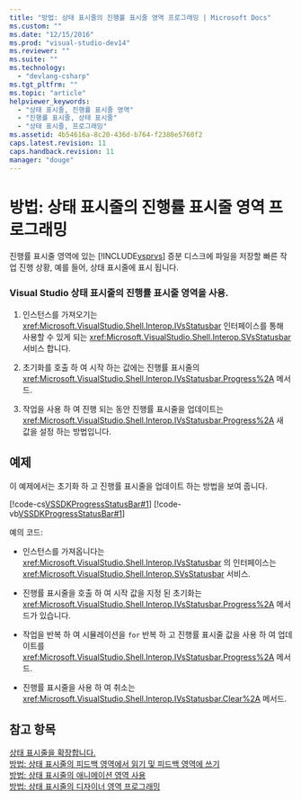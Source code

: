 ```yaml
---
title: "방법: 상태 표시줄의 진행률 표시줄 영역 프로그래밍 | Microsoft Docs"
ms.custom: ""
ms.date: "12/15/2016"
ms.prod: "visual-studio-dev14"
ms.reviewer: ""
ms.suite: ""
ms.technology: 
  - "devlang-csharp"
ms.tgt_pltfrm: ""
ms.topic: "article"
helpviewer_keywords: 
  - "상태 표시줄, 진행률 표시줄 영역"
  - "진행률 표시줄, 상태 표시줄"
  - "상태 표시줄, 프로그래밍"
ms.assetid: 4b54616a-8c20-436d-b764-f2380e5760f2
caps.latest.revision: 11
caps.handback.revision: 11
manager: "douge"
---
```

# 방법: 상태 표시줄의 진행률 표시줄 영역 프로그래밍
진행률 표시줄 영역에 있는 [!INCLUDE[vsprvs](../assembler/masm/includes/vsprvs_md.md)] 증분 디스크에 파일을 저장할 빠른 작업 진행 상황, 예를 들어, 상태 표시줄에 표시 됩니다.  
  
### Visual Studio 상태 표시줄의 진행률 표시줄 영역을 사용.  
  
1.  인스턴스를 가져오기는 <xref:Microsoft.VisualStudio.Shell.Interop.IVsStatusbar> 인터페이스를 통해 사용할 수 있게 되는 <xref:Microsoft.VisualStudio.Shell.Interop.SVsStatusbar> 서비스 합니다.  
  
2.  초기화를 호출 하 여 시작 하는 값에는 진행률 표시줄의 <xref:Microsoft.VisualStudio.Shell.Interop.IVsStatusbar.Progress%2A> 메서드.  
  
3.  작업을 사용 하 여 진행 되는 동안 진행률 표시줄을 업데이트는 <xref:Microsoft.VisualStudio.Shell.Interop.IVsStatusbar.Progress%2A> 새 값을 설정 하는 방법입니다.  
  
## 예제  
 이 예제에서는 초기화 하 고 진행률 표시줄을 업데이트 하는 방법을 보여 줍니다.  
  
 [!code-cs[VSSDKProgressStatusBar#1](../misc/codesnippet/CSharp/how-to-program-the-progress-bar-region-of-the-status-bar_1.cs)]
 [!code-vb[VSSDKProgressStatusBar#1](../misc/codesnippet/VisualBasic/how-to-program-the-progress-bar-region-of-the-status-bar_1.vb)]  
  
 예의 코드:  
  
-   인스턴스를 가져옵니다는 <xref:Microsoft.VisualStudio.Shell.Interop.IVsStatusbar> 의 인터페이스는 <xref:Microsoft.VisualStudio.Shell.Interop.SVsStatusbar> 서비스.  
  
-   진행률 표시줄을 호출 하 여 시작 값을 지정 된 초기화는 <xref:Microsoft.VisualStudio.Shell.Interop.IVsStatusbar.Progress%2A> 메서드가 있습니다.  
  
-   작업을 반복 하 여 시뮬레이션을 `for` 반복 하 고 진행률 표시줄 값을 사용 하 여 업데이트를 <xref:Microsoft.VisualStudio.Shell.Interop.IVsStatusbar.Progress%2A> 메서드.  
  
-   진행률 표시줄을 사용 하 여 취소는 <xref:Microsoft.VisualStudio.Shell.Interop.IVsStatusbar.Clear%2A> 메서드.  
  
## 참고 항목  
 [상태 표시줄을 확장합니다.](../Topic/Extending%20the%20Status%20Bar.md)   
 [방법: 상태 표시줄의 피드백 영역에서 읽기 및 피드백 영역에 쓰기](../misc/how-to-read-from-and-write-to-the-feedback-region-of-the-status-bar.md)   
 [방법: 상태 표시줄의 애니메이션 영역 사용](../misc/how-to-use-the-animation-region-of-the-status-bar.md)   
 [방법: 상태 표시줄의 디자이너 영역 프로그래밍](../misc/how-to-program-the-designer-region-of-the-status-bar.md)